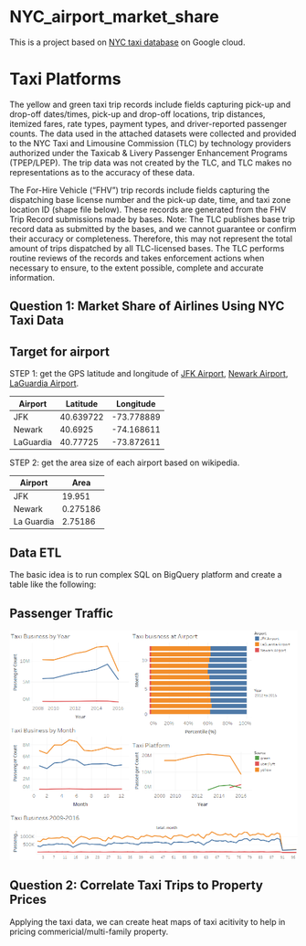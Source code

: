 # NYC_airport_market_share

This is a project based on [NYC taxi database](https://cloud.google.com/bigquery/public-data/nyc-tlc-trips) on Google cloud.

# Taxi Platforms

The yellow and green taxi trip records include fields capturing pick-up and drop-off dates/times, pick-up and drop-off locations, trip distances, itemized fares, rate types, payment types, and driver-reported passenger counts. The data used in the attached datasets were collected and provided to the NYC Taxi and Limousine Commission (TLC) by technology providers authorized under the Taxicab & Livery Passenger Enhancement Programs (TPEP/LPEP). The  trip data was not created by the TLC, and TLC makes no representations as to the accuracy of these data.

The For-Hire Vehicle (“FHV”) trip records include fields capturing the dispatching base license number and the pick-up date, time, and taxi zone location ID (shape file below). These records are generated from the FHV Trip Record submissions made by bases. Note: The TLC publishes base trip record data as submitted by the bases, and we cannot guarantee or confirm their accuracy or completeness. Therefore, this may not represent the total amount of trips dispatched by all TLC-licensed bases. The TLC performs routine reviews of the records and takes enforcement actions when necessary to ensure, to the extent possible, complete and accurate information.

## Question 1: Market Share of Airlines Using NYC Taxi Data

## Target for airport

STEP 1: get the GPS latitude and longitude of [JFK Airport](https://tools.wmflabs.org/geohack/geohack.php?pagename=John_F._Kennedy_International_Airport&params=40_38_23_N_073_46_44_W_region:US-NY_type:airport), [Newark Airport](https://tools.wmflabs.org/geohack/geohack.php?pagename=Newark_Liberty_International_Airport&params=40_41_33_N_074_10_07_W_region:US-NJ_type:airport), [LaGuardia Airport](https://tools.wmflabs.org/geohack/geohack.php?pagename=LaGuardia_Airport&params=40_46_38.1_N_73_52_21.4_W_region:US-NY_type:airport).

| Airport    | Latitude  | Longitude  |
|------------|-----------|------------|
| JFK        | 40.639722 | -73.778889 |
| Newark     | 40.6925   | -74.168611 |
| LaGuardia | 40.77725  | -73.872611 |

STEP 2: get the area size of each airport based on wikipedia.

| Airport    | Area     |
|------------|----------|
| JFK        | 19.951   |
| Newark     | 0.275186 |
| La Guardia | 2.75186  |

## Data ETL

The basic idea is to run complex SQL on BigQuery platform and create a table like the following:



## Passenger Traffic
<img src = https://github.com/wangruinju/NYC_airport_market_share/blob/master/images/Dashboard%201.png width="900">

## Question 2: Correlate Taxi Trips to Property Prices
Applying the taxi data, we can create heat maps of taxi acitivity to help in pricing commericial/multi-family property.
